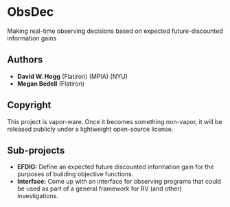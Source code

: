 # ObsDec
Making real-time observing decisions based on expected future-discounted information gains

## Authors
- **David W. Hogg** (Flatiron) (MPIA) (NYU)
- **Megan Bedell** (Flatiron)

## Copyright
This project is vapor-ware. Once it becomes something non-vapor, it will be released publicly under a lightweight open-source license.

## Sub-projects
- **EFDIG:** Define an expected future discounted information gain for the purposes of building objective functions.
- **Interface:** Come up with an interface for observing programs that could be used as part of a general framework for RV (and other) investigations.
